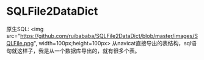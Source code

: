 # SQLFile2DataDict
原生SQL:
<img src="https://github.com/ruibababa/SQLFile2DataDict/blob/master/images/SQLFile.png", width=100px;height=100px>
从navicat直接导出的表结构，sql语句就这样子，我是从一个数据库导出的，就有很多个表。

